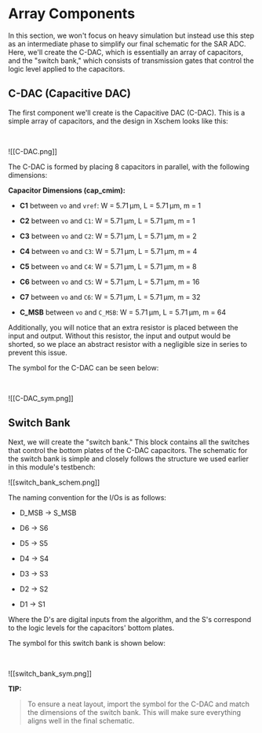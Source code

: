 # Array Components

In this section, we won't focus on heavy simulation but instead use this step as an intermediate phase to simplify our final schematic for the SAR ADC. Here, we'll create the C-DAC, which is essentially an array of capacitors, and the "switch bank," which consists of transmission gates that control the logic level applied to the capacitors.

## C-DAC (Capacitive DAC)

The first component we'll create is the Capacitive DAC (C-DAC). This is a simple array of capacitors, and the design in Xschem looks like this:
<p align="center"> 
  <img src="../../../media/module_3/C-DAC.png" width="0" height="0" /> 
</p>
![[C-DAC.png]]

The C-DAC is formed by placing 8 capacitors in parallel, with the following dimensions:

**Capacitor Dimensions (cap_cmim):**

- **C1** between `vo` and `vref`: W = 5.71 µm, L = 5.71 µm, m = 1
    
- **C2** between `vo` and `C1`: W = 5.71 µm, L = 5.71 µm, m = 1
    
- **C3** between `vo` and `C2`: W = 5.71 µm, L = 5.71 µm, m = 2
    
- **C4** between `vo` and `C3`: W = 5.71 µm, L = 5.71 µm, m = 4
    
- **C5** between `vo` and `C4`: W = 5.71 µm, L = 5.71 µm, m = 8
    
- **C6** between `vo` and `C5`: W = 5.71 µm, L = 5.71 µm, m = 16
    
- **C7** between `vo` and `C6`: W = 5.71 µm, L = 5.71 µm, m = 32
    
- **C_MSB** between `vo` and `C_MSB`: W = 5.71 µm, L = 5.71 µm, m = 64
    

Additionally, you will notice that an extra resistor is placed between the input and output. Without this resistor, the input and output would be shorted, so we place an abstract resistor with a negligible size in series to prevent this issue.

The symbol for the C-DAC can be seen below:
<p align="center"> 
  <img src="../../../media/module_3/C-DAC_sym.png" width="0" height="0" /> 
</p>
![[C-DAC_sym.png]]

## Switch Bank

Next, we will create the "switch bank." This block contains all the switches that control the bottom plates of the C-DAC capacitors. The schematic for the switch bank is simple and closely follows the structure we used earlier in this module's testbench:

![[switch_bank_schem.png]]

The naming convention for the I/Os is as follows:

- D_MSB -> S_MSB
    
- D6 -> S6
    
- D5 -> S5
    
- D4 -> S4
    
- D3 -> S3
    
- D2 -> S2
    
- D1 -> S1
    

Where the D's are digital inputs from the algorithm, and the S's correspond to the logic levels for the capacitors' bottom plates.

The symbol for this switch bank is shown below:
<p align="center"> 
  <img src="../../../media/module_3/switch_bank_sym.png" width="0" height="0" /> 
</p>
![[switch_bank_sym.png]]

**TIP:**

> To ensure a neat layout, import the symbol for the C-DAC and match the dimensions of the switch bank. This will make sure everything aligns well in the final schematic.
